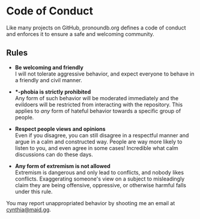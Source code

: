 # Code of Conduct
Like many projects on GitHub, pronoundb.org defines a code of conduct and enforces it to ensure a safe and welcoming
community.

## Rules
 - **Be welcoming and friendly**<br>
   I will not tolerate aggressive behavior, and expect everyone to behave in a friendly and civil manner.

 - **\*-phobia is strictly prohibited**<br>
   Any form of such behavior will be moderated immediately and the evildoers will be restricted from interacting with
   the repository. This applies to *any* form of hateful behavior towards a specific group of people.

 - **Respect people views and opinions**<br>
   Even if you disagree, you can still disagree in a respectful manner and argue in a calm and constructed way. People
   are way more likely to listen to you, and even agree in some cases! Incredible what calm discussions can do these
   days.

 - **Any form of extremism is not allowed**<br>
   Extremism is dangerous and only lead to conflicts, and nobody likes conflicts. Exaggerating someone's view on a
   subject to misleadingly claim they are being offensive, oppressive, or otherwise harmful falls under this rule.

You may report unappropriated behavior by shooting me an email at cynthia@maid.gg.
